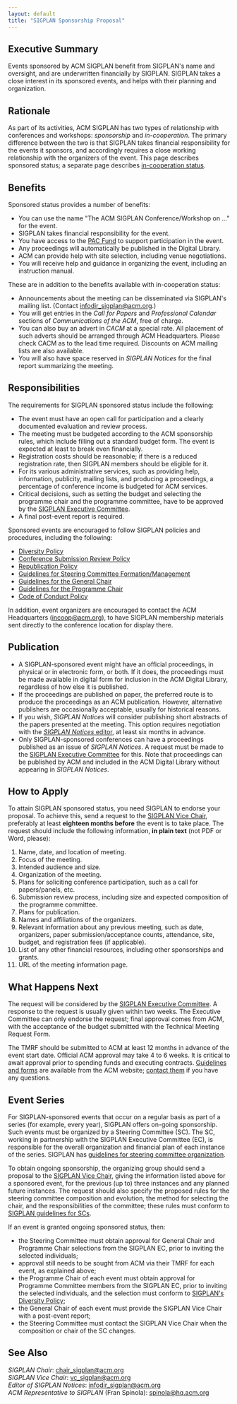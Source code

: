 ```yaml
---
layout: default
title: "SIGPLAN Sponsorship Proposal"
---
```

Executive Summary
-----------------

Events sponsored by ACM SIGPLAN benefit from SIGPLAN's name and
oversight, and are underwritten financially by SIGPLAN. SIGPLAN takes
a close interest in its sponsored events, and helps with their
planning and organization.

Rationale
---------

As part of its activities, ACM SIGPLAN has two types of relationship
with conferences and workshops: *sponsorship* and *in-cooperation*. The
primary difference between the two is that SIGPLAN takes financial
responsibility for the events it sponsors, and accordingly requires 
a close working relationship with the organizers of the event. This page
describes sponsored status; a separate page describes
[in-cooperation status](/Resources/Proposals/Cooperated).  

Benefits
--------

Sponsored status provides a number of benefits:

- You can use the name "The ACM SIGPLAN Conference/Workshop on ..." for
  the event.
- SIGPLAN takes financial responsibility for the event.
- You have access to the [PAC Fund](/PAC)
  to support participation in the event.
- Any proceedings will automatically be published in the Digital Library.
- ACM can provide help with site selection, including venue negotiations.
- You will receive help and guidance in organizing the event,
  including an instruction manual.

These are in addition to the benefits available with in-cooperation status:

- Announcements about the meeting can be disseminated via
  SIGPLAN's mailing list. (Contact
  [infodir\_sigplan@acm.org](mailto:infodir_sigplan@acm.org?subject=SIGPLAN%20Mailing%20List).)
- You will get entries in the _Call for Papers_
  and _Professional Calendar_ sections of _Communications of the ACM_, free of charge.
- You can also buy an advert in _CACM_ at a special rate. All placement
  of such adverts should be arranged through ACM Headquarters. Please
  check CACM as to the lead time required. Discounts on ACM mailing
  lists are also available.
- You will also have space reserved in _SIGPLAN Notices_ for the final report
  summarizing the meeting.

Responsibilities
----------------

The requirements for SIGPLAN sponsored status
include the following:

- The event must have an open call for participation and a clearly
  documented evaluation and review process.
- The meeting must be budgeted according to the ACM sponsorship rules,
  which include filling out a standard budget form. The event is
  expected at least to break even financially.
- Registration costs should be reasonable; if there is a reduced
  registration rate, then SIGPLAN members should be eligible for it.
- For its various administrative services, such as providing help,
  information, publicity, mailing lists, and producing a proceedings,
  a percentage of conference income is budgeted for ACM services.
- Critical decisions, such as setting the budget and selecting the
  programme chair and the programme committee, have to be approved by
  the [SIGPLAN Executive Committee](/ContactUs).
- A final post-event report is required.  

Sponsored events are encouraged to follow
SIGPLAN policies and procedures, including the following:

- [Diversity Policy](/Resources/Policies/Diversity)
- [Conference Submission Review Policy](/Resources/Policies/Review)
- [Republication Policy](/Resources/Policies/Republication)
- [Guidelines for Steering Committee Formation/Management](/Resources/Guidelines/SCommittee)
- [Guidelines for the General Chair](/Resources/Guidelines/GenChair)
- [Guidelines for the Programme Chair](/Resources/Guidelines/ProChair)
- [Code of Conduct Policy](/Resources/Policies/CodeOfConduct/)

In addition, event organizers are encouraged to contact the ACM
Headquarters ([incoop@acm.org](mailto:incoop@acm.org)), to have
SIGPLAN membership materials sent directly to the conference
location for display there.   

Publication
-----------

-   A SIGPLAN-sponsored event might have an official
    proceedings, in physical or in electronic form, or both. If it
    does, the proceedings must be made available in digital form for
    inclusion in the ACM Digital Library, regardless of how else it is
    published.  
-   If the proceedings are published on paper, the preferred route
    is to produce the proceedings as an ACM publication. However,
    alternative publishers are occasionally acceptable, usually for
    historical reasons.  
-   If you wish, _SIGPLAN Notices_ will consider publishing short
    abstracts of the papers presented at the meeting. This option
    requires negotiation with the 
    [_SIGPLAN Notices_ editor](mailto:infodir_sigplan@acm.org),
    at least six months in advance.  
-   Only SIGPLAN-sponsored conferences can have a proceedings
    published as an issue of _SIGPLAN Notices_. A request must be made to the
    [SIGPLAN Executive Committee](/ContactUs) for this. Note that
    proceedings can be published by ACM and included in the ACM Digital
    Library without appearing in _SIGPLAN Notices_.

How to Apply
------------

To attain SIGPLAN sponsored status, you need SIGPLAN to endorse your proposal.
To achieve this, send a request to the
[SIGPLAN Vice Chair](mailto:vc_sigplan@acm.org),
preferably at least **eighteen months before** the event is to take
place. The request should include the following information, **in plain text** (not PDF or Word, please):

1.  Name, date, and location of meeting.
2.  Focus of the meeting.
3.  Intended audience and size.
4.  Organization of the meeting.
5.  Plans for soliciting conference participation, such as a call
    for papers/panels, etc.
6.  Submission review process, including size and expected
    composition of the programme committee.
7.  Plans for publication.
8.  Names and affiliations of the organizers.
9.  Relevant information about any previous meeting,
    such as date, organizers, paper submission/acceptance counts,
    attendance, site, budget, and registration fees
    (if applicable).
10. List of any other financial resources, including other
    sponsorships and grants.
11. URL of the meeting information page.  

What Happens Next
-----------------

The request will be considered by the
[SIGPLAN Executive Committee](/ContactUs). A response to
the request is usually given within two weeks. The Executive Committee
can only endorse the request; final approval
comes from ACM, with the acceptance of the budget submitted with the
Technical Meeting Request Form.

The TMRF should be submitted to ACM at least 12 months in advance of
the event start date. Official ACM approval may take 4 to 6 weeks. It
is critical to await approval prior to spending funds and executing
contracts.
[Guidelines and forms](http://www.acm.org/sigs/volunteer_resources/conference_manual/manual_read_me)
are available from the ACM website; 
[contact them](mailto:paf_tmrf@acm.org) if you have any questions.


Event Series
------------

For SIGPLAN-sponsored events that occur on a
regular basis as part of a series (for example, every year),
SIGPLAN offers on-going sponsorship. Such events must be
organized by a Steering Committee (SC). The SC, working
in partnership with the SIGPLAN Executive Committee (EC), is
responsible for the overall organization and financial plan of each
instance of the series. SIGPLAN has
[guidelines for steering committee organization](/Resources/Guidelines/SCommittee).  

To obtain ongoing sponsorship, the organizing group should send a
proposal to the [SIGPLAN Vice Chair](mailto:vc_sigplan@acm.org),
giving the information listed above for a sponsored event, for the
previous (up to) three instances and any planned future instances.
The request should also specify the proposed rules for the steering
committee composition and evolution, the method for selecting the
chair, and the responsibilities of the committee; these rules must
conform to [SIGPLAN guidelines for SCs](http://www.sigplan.org/Resources/Guidelines/SCommittee).

If an event is granted ongoing sponsored status, then:

-   the Steering Committee must obtain approval for General Chair and
    Programme Chair selections from the SIGPLAN EC, prior to inviting the
    selected individuals;
-   approval still needs to be sought from ACM via their TMRF for each event,
    as explained above;
-   the Programme Chair of each event must obtain
    approval for Programme Committee members from the SIGPLAN EC, prior
    to inviting the selected individuals, and the selection must conform to
    [SIGPLAN's Diversity Policy](/Resources/Policies/Diversity);
-   the General Chair of each event must provide the SIGPLAN Vice
    Chair with a post-event report;
-   the Steering Committee must contact the SIGPLAN Vice Chair when
    the composition or chair of the SC changes.  

See Also
--------

*SIGPLAN Chair*:
[chair\_sigplan@acm.org](mailto:chair_sigplan@acm.org)  
*SIGPLAN Vice Chair*:
[vc\_sigplan@acm.org](mailto:vc_sigplan@acm.org)  
*Editor of _SIGPLAN Notices_*:
[infodir_sigplan@acm.org](mailto:infodir_sigplan@acm.org)  
*ACM Representative to SIGPLAN* (Fran Spinola):
[spinola@hq.acm.org](mailto:spinola@hq.acm.org)
